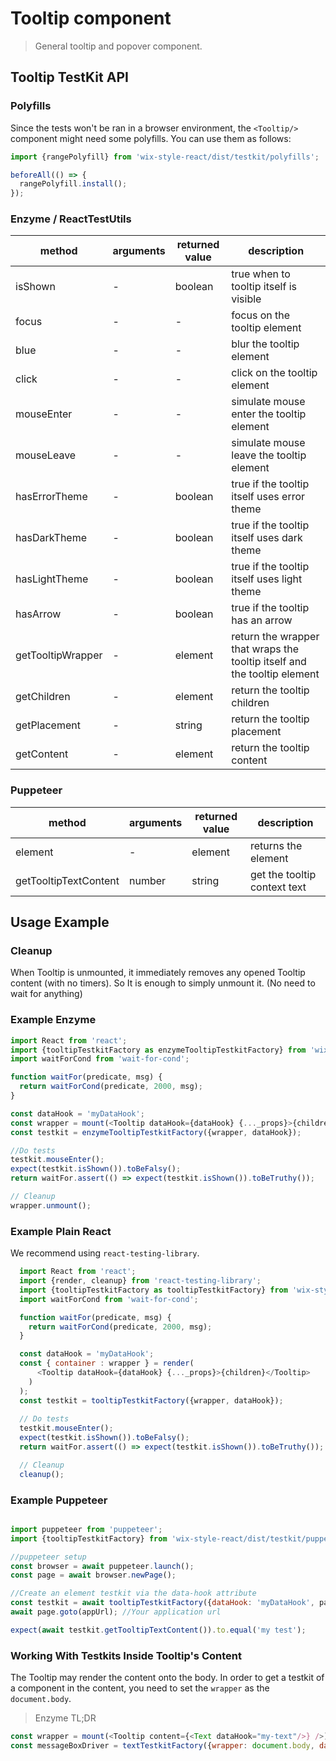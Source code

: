 # Tooltip component

> General tooltip and popover component.

## Tooltip TestKit API

### Polyfills

Since the tests won't be ran in a browser environment, the `<Tooltip/>` component might need some
polyfills. You can use them as follows:

```javascript
import {rangePolyfill} from 'wix-style-react/dist/testkit/polyfills';

beforeAll(() => {
  rangePolyfill.install();
});
```

### Enzyme / ReactTestUtils
| method | arguments | returned value | description |
|--------|-----------|----------------|-------------|
| isShown | - | boolean | true when to tooltip itself is visible |
| focus | - | - | focus on the tooltip element |
| blue | - | - | blur the tooltip element |
| click | - | - | click on the tooltip element |
| mouseEnter | - | - | simulate mouse enter the tooltip element |
| mouseLeave | - | - | simulate mouse leave the tooltip element |
| hasErrorTheme | - | boolean | true if the tooltip itself uses error theme | 
| hasDarkTheme | - | boolean | true if the tooltip itself uses dark theme | 
| hasLightTheme | - | boolean | true if the tooltip itself uses light theme | 
| hasArrow | - | boolean | true if the tooltip has an arrow | 
| getTooltipWrapper | - | element | return the wrapper that wraps the tooltip itself and the tooltip element | 
| getChildren | - | element | return the tooltip children | 
| getPlacement | - | string | return the tooltip placement | 
| getContent | - | element | return the tooltip content | 

### Puppeteer

| method | arguments | returned value | description |
|--------|-----------|----------------|-------------|
| element | - | element | returns the element |
| getTooltipTextContent | number | string | get the tooltip context text |

## Usage Example

### Cleanup

When Tooltip is unmounted, it immediately removes any opened Tooltip content (with no timers). So It is enough to simply unmount it. (No need to wait for anything)

### Example Enzyme

```javascript
import React from 'react';
import {tooltipTestkitFactory as enzymeTooltipTestkitFactory} from 'wix-style-react/dist/testkit/enzyme';
import waitForCond from 'wait-for-cond';

function waitFor(predicate, msg) {
  return waitForCond(predicate, 2000, msg);
}

const dataHook = 'myDataHook';
const wrapper = mount(<Tooltip dataHook={dataHook} {..._props}>{children}</Tooltip>);
const testkit = enzymeTooltipTestkitFactory({wrapper, dataHook});

//Do tests
testkit.mouseEnter();
expect(testkit.isShown()).toBeFalsy();
return waitFor.assert(() => expect(testkit.isShown()).toBeTruthy());

// Cleanup
wrapper.unmount();
```

### Example Plain React

We recommend using `react-testing-library`.

```javascript
  import React from 'react';
  import {render, cleanup} from 'react-testing-library';
  import {tooltipTestkitFactory as tooltipTestkitFactory} from 'wix-style-react/dist/testkit';
  import waitForCond from 'wait-for-cond';

  function waitFor(predicate, msg) {
    return waitForCond(predicate, 2000, msg);
  }

  const dataHook = 'myDataHook';
  const { container : wrapper } = render(
      <Tooltip dataHook={dataHook} {..._props}>{children}</Tooltip>
    )
  );
  const testkit = tooltipTestkitFactory({wrapper, dataHook});
  
  // Do tests
  testkit.mouseEnter();
  expect(testkit.isShown()).toBeFalsy();
  return waitFor.assert(() => expect(testkit.isShown()).toBeTruthy());

  // Cleanup
  cleanup();
```

### Example Puppeteer

```javascript

import puppeteer from 'puppeteer';
import {tooltipTestkitFactory} from 'wix-style-react/dist/testkit/puppeteer';

//puppeteer setup
const browser = await puppeteer.launch();
const page = await browser.newPage();

//Create an element testkit via the data-hook attribute
const testkit = await tooltipTestkitFactory({dataHook: 'myDataHook', page});
await page.goto(appUrl); //Your application url

expect(await testkit.getTooltipTextContent()).to.equal('my test');
```

### Working With Testkits Inside Tooltip's Content

The Tooltip may render the content onto the body. In order to get a testkit of a component in the content,
you need to set the `wrapper` as the `document.body`.

> Enzyme TL;DR

```js
const wrapper = mount(<Tooltip content={<Text dataHook="my-text"/>} />);
const messageBoxDriver = textTestkitFactory({wrapper: document.body, dataHook: 'my-text'});
```
